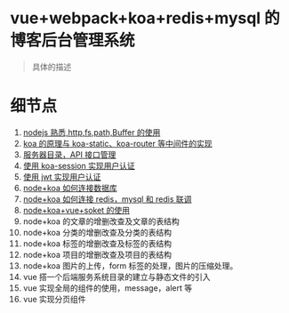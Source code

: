 # vue+webpack+koa+redis+mysql 的博客后台管理系统

> 具体的描述

# 细节点

1. [nodejs 熟悉,http,fs,path,Buffer 的使用](https://github.com/dirkhe1051931999/hjBlog/blob/master/blog-management/lessons/01.md)
2. [koa 的原理与 koa-static、koa-router 等中间件的实现](https://github.com/dirkhe1051931999/hjBlog/blob/master/blog-management/lessons/02.md)
3. [服务器目录，API 接口管理](https://github.com/dirkhe1051931999/hjBlog/blob/master/blog-management/lessons/03.md)
4. [使用 koa-session 实现用户认证](https://github.com/dirkhe1051931999/hjBlog/blob/master/blog-management/lessons/04.md)
5. [使用 jwt 实现用户认证](https://github.com/dirkhe1051931999/hjBlog/blob/master/blog-management/lessons/05.md)
6. [node+koa 如何连接数据库](https://github.com/dirkhe1051931999/hjBlog/blob/master/blog-management/lessons/06.md)
7. [node+koa 如何连接 redis，mysql 和 redis 联调](https://github.com/dirkhe1051931999/hjBlog/blob/master/blog-management/lessons/07.md)
8. [node+koa+vue+soket 的使用](https://github.com/dirkhe1051931999/hjBlog/blob/master/blog-management/lessons/08.md)
9. node+koa 的文章的增删改查及文章的表结构
10. node+koa 分类的增删改查及分类的表结构
11. node+koa 标签的增删改查及标签的表结构
12. node+koa 项目的增删改查及项目的表结构
13. node+koa 图片的上传，form 标签的处理，图片的压缩处理。
14. vue 搭一个后端服务系统目录的建立与静态文件的引入
15. vue 实现全局的组件的使用，message，alert 等
16. vue 实现分页组件
